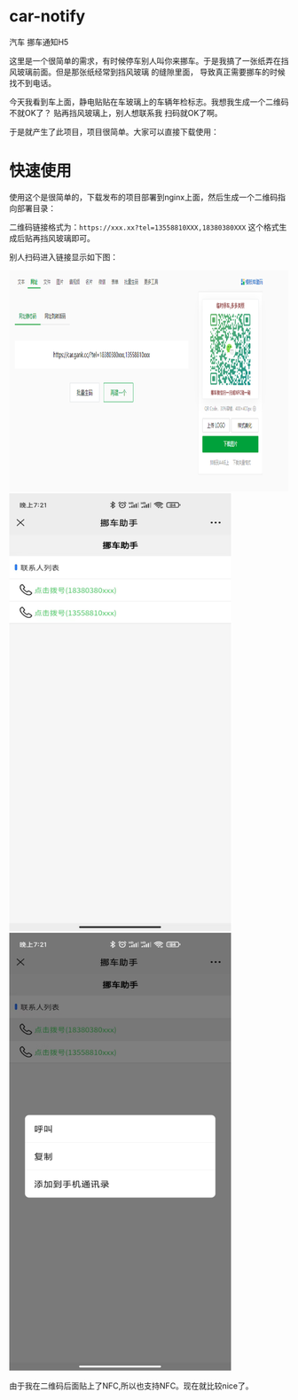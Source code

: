 # car-notify
汽车 挪车通知H5

这里是一个很简单的需求，有时候停车别人叫你来挪车。于是我搞了一张纸弄在挡风玻璃前面。但是那张纸经常到挡风玻璃
的缝隙里面， 导致真正需要挪车的时候找不到电话。

今天我看到车上面，静电贴贴在车玻璃上的车辆年检标志。我想我生成一个二维码不就OK了？ 贴再挡风玻璃上，别人想联系我
扫码就OK了啊。

于是就产生了此项目，项目很简单。大家可以直接下载使用：


# 快速使用

使用这个是很简单的，下载发布的项目部署到nginx上面，然后生成一个二维码指向部署目录：

二维码链接格式为：`https://xxx.xx?tel=13558810XXX,18380380XXX`  这个格式生成后贴再挡风玻璃即可。

别人扫码进入链接显示如下图：

<img alt="二维码贴图" src="https://github.com/MisterChangRay/car-notify/blob/main/example0.png" width="800" height="400">
<img alt="打开首屏" src="https://github.com/MisterChangRay/car-notify/blob/main/example1.jpg" width="400" height="790">
<img alt="点击拨号" src="https://github.com/MisterChangRay/car-notify/blob/main/example2.jpg" width="400" height="790">


由于我在二维码后面贴上了NFC,所以也支持NFC。现在就比较nice了。
